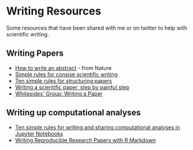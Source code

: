 # Writing Resources

Some resources that have been shared with me or on twitter to help with scientific writing.

## Writing Papers

* [How to write an abstract](https://cbs.umn.edu/sites/cbs.umn.edu/files/public/downloads/Annotated_Nature_abstract.pdf) - from Nature
* [Simple rules for consise scientific writing](https://aslopubs.onlinelibrary.wiley.com/doi/full/10.1002/lol2.10165)
* [Ten simple rules for structuring papers](https://journals.plos.org/ploscompbiol/article?id=10.1371/journal.pcbi.1005619)
* [Writing a scientific paper, step by painful step](http://trophiccascades.forestry.oregonstate.edu/sites/trophic/files/Lafferty_WritingScientificPaper.pdf)
* [Whitesides' Group: Writing a Paper](https://intra.ece.ucr.edu/~rlake/Whitesides_writing_res_paper.pdf)

## Writing up computational analyses

* [Ten simple rules for writing and sharing computational analyses in Jupyter Notebooks](https://journals.plos.org/ploscompbiol/article?id=10.1371/journal.pcbi.1007007)
* [Writing Reproducible Research Papers with R Markdown](https://github.com/resulumit/rmd_workshop)
